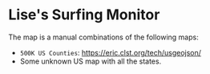 # Lise's Surfing Monitor

The map is a manual combinations of the following maps:
 - `500K US Counties`: https://eric.clst.org/tech/usgeojson/  
 - Some unknown US map with all the states.
